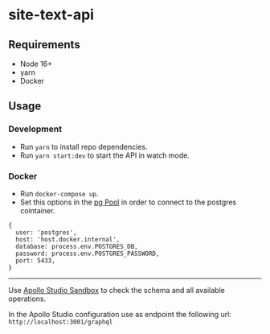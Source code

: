 # site-text-api

## Requirements
- Node 16+
- yarn
- Docker

## Usage

### Development
- Run ```yarn``` to install repo dependencies.
- Run ```yarn start:dev``` to start the API in watch mode.

### Docker
- Run ```docker-compose up```.
- Set this options in the [pg Pool](https://github.com/etenlab/site-text-api/blob/main/src/core/postgres.service.ts#L11) in order to connect to the postgres cointainer. 
```
{
  user: 'postgres',
  host: 'host.docker.internal',
  database: process.env.POSTGRES_DB,
  password: process.env.POSTGRES_PASSWORD,
  port: 5433,
} 
```

___

 
Use [Apollo Studio Sandbox](https://studio.apollographql.com/sandbox/explorer) to check the schema and all available operations.

In the Apollo Studio configuration use as endpoint the following url: ```http://localhost:3001/graphql```